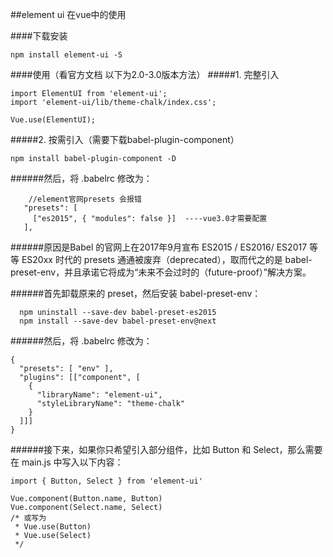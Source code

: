 ##element ui 在vue中的使用

####下载安装

    npm install element-ui -S

####使用（看官方文档 以下为2.0-3.0版本方法）
#####1. 完整引入

    import ElementUI from 'element-ui';
    import 'element-ui/lib/theme-chalk/index.css';

    Vue.use(ElementUI);

#####2. 按需引入（需要下载babel-plugin-component）

    npm install babel-plugin-component -D

######然后，将 .babelrc 修改为：

    
        
        //element官网presets 会报错
       "presets": [
         ["es2015", { "modules": false }]  ----vue3.0才需要配置
       ],

######原因是Babel 的官网上在2017年9月宣布 ES2015 / ES2016/ ES2017 等等 ES20xx 时代的 presets 通通被废弃（deprecated），取而代之的是 babel-preset-env，并且承诺它将成为“未来不会过时的（future-proof）”解决方案。

######首先卸载原来的 preset，然后安装 babel-preset-env：

      npm uninstall --save-dev babel-preset-es2015
      npm install --save-dev babel-preset-env@next

######然后，将 .babelrc 修改为：
      
    {
      "presets": [ "env" ],
      "plugins": [["component", [
        {
          "libraryName": "element-ui",
          "styleLibraryName": "theme-chalk"
        }
      ]]]
    }

######接下来，如果你只希望引入部分组件，比如 Button 和 Select，那么需要在 main.js 中写入以下内容：

    import { Button, Select } from 'element-ui'

    Vue.component(Button.name, Button)
    Vue.component(Select.name, Select)
    /* 或写为
     * Vue.use(Button)
     * Vue.use(Select)
     */